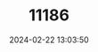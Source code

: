---
title: "11186"
category: "Lama guanicoe"
draft: false
date: 2024-02-22 13:03:50
languages:
  English: ["Guanaco"]
---